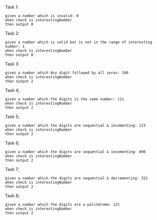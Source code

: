 Task 1:
  ````
  given a number which is invalid: 0
  when check is interestingNumber
  then output 0
  ````
  
Task 2:
````
given a number which is valid but is not in the range of interesting number: 1
when check is interestingNumber
then output 0
````

Task 3:
````
given a number which Any digit followed by all zeros: 100
when check is interestingNumber
then output 2
````

Task 4;
````
given a number which the digits is the same number: 111
when check is interestingNumber
then output 2
````

Task 5;
````
given a number which the digits are sequential & incementing: 123
when check is interestingNumber
then output 2
````

Task 6;
````
given a number which the digits are sequential & incementing: 890
when check is interestingNumber
then output 2
````

Task 7;
````
given a number which the digits are sequential & decrementing: 321
when check is interestingNumber
then output 2
````

Task 8;
````
given a number which the digits are a palindrome: 121
when check is interestingNumber
then output 2
````